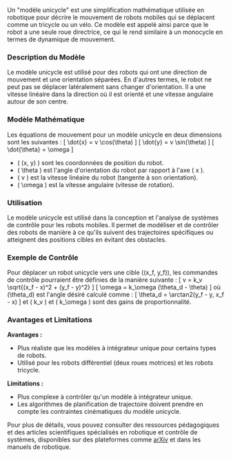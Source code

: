 Un "modèle unicycle" est une simplification mathématique utilisée en robotique pour décrire le mouvement de robots mobiles qui se déplacent comme un tricycle ou un vélo. Ce modèle est appelé ainsi parce que le robot a une seule roue directrice, ce qui le rend similaire à un monocycle en termes de dynamique de mouvement.

### Description du Modèle
Le modèle unicycle est utilisé pour des robots qui ont une direction de mouvement et une orientation séparées. En d'autres termes, le robot ne peut pas se déplacer latéralement sans changer d'orientation. Il a une vitesse linéaire dans la direction où il est orienté et une vitesse angulaire autour de son centre.

### Modèle Mathématique
Les équations de mouvement pour un modèle unicycle en deux dimensions sont les suivantes :
\[ \dot{x} = v \cos(\theta) \]
\[ \dot{y} = v \sin(\theta) \]
\[ \dot{\theta} = \omega \]

- \( (x, y) \) sont les coordonnées de position du robot.
- \( \theta \) est l'angle d'orientation du robot par rapport à l'axe \( x \).
- \( v \) est la vitesse linéaire du robot (tangente à son orientation).
- \( \omega \) est la vitesse angulaire (vitesse de rotation).

### Utilisation
Le modèle unicycle est utilisé dans la conception et l'analyse de systèmes de contrôle pour les robots mobiles. Il permet de modéliser et de contrôler des robots de manière à ce qu'ils suivent des trajectoires spécifiques ou atteignent des positions cibles en évitant des obstacles.

### Exemple de Contrôle
Pour déplacer un robot unicycle vers une cible \((x_f, y_f)\), les commandes de contrôle pourraient être définies de la manière suivante :
\[ v = k_v \sqrt{(x_f - x)^2 + (y_f - y)^2} \]
\[ \omega = k_\omega (\theta_d - \theta) \]
où \(\theta_d\) est l'angle désiré calculé comme :
\[ \theta_d = \arctan2(y_f - y, x_f - x) \]
et \( k_v \) et \( k_\omega \) sont des gains de proportionnalité.

### Avantages et Limitations
**Avantages :**
- Plus réaliste que les modèles à intégrateur unique pour certains types de robots.
- Utilisé pour les robots différentiel (deux roues motrices) et les robots tricycle.

**Limitations :**
- Plus complexe à contrôler qu'un modèle à intégrateur unique.
- Les algorithmes de planification de trajectoire doivent prendre en compte les contraintes cinématiques du modèle unicycle.

Pour plus de détails, vous pouvez consulter des ressources pédagogiques et des articles scientifiques spécialisés en robotique et contrôle de systèmes, disponibles sur des plateformes comme [arXiv](https://arxiv.org/) et dans les manuels de robotique.